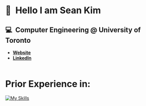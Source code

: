 # 👋&nbsp;&nbsp;Hello I am Sean Kim
## 💻&nbsp;&nbsp;Computer Engineering @ University of Toronto ##
- **[Website](https://seankim.netlify.app)**
- **[LinkedIn](https://www.linkedin.com/in/seankim7/)**
<br/><br/>

# Prior Experience in: #
[![My Skills](https://skillicons.dev/icons?i=c,cpp,python,java,html,css,javascript,typescript,rust,php,matlab,react,next,redux,sass,tailwind,nodejs,express,postgres,mysql,mongodb,tensorflow,pytorch,arduino,docker,vim,linux,git,github,gitlab,vscode,figma,netlify&perline=6)](https://skillicons.dev)
